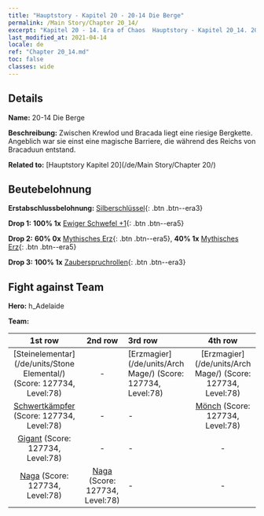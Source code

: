 ```yaml
---
title: "Hauptstory - Kapitel 20 - 20-14 Die Berge"
permalink: /Main Story/Chapter 20_14/
excerpt: "Kapitel 20 - 14. Era of Chaos  Hauptstory - Kapitel 20_14. 20-14 Die Berge"
last_modified_at: 2021-04-14
locale: de
ref: "Chapter 20_14.md"
toc: false
classes: wide
---
```


## Details

 **Name:** 20-14 Die Berge

 **Beschreibung:** Zwischen Krewlod und Bracada liegt eine riesige Bergkette. Angeblich war sie einst eine magische Barriere, die während des Reichs von Bracaduun entstand.

 **Related to:** [Hauptstory Kapitel 20](/de/Main Story/Chapter 20/)

## Beutebelohnung

 **Erstabschlussbelohnung:** [Silberschlüssel](/de/Items/con_693/){: .btn .btn--era3}

 **Drop 1:** **100% 1x** [Ewiger Schwefel +1](/de/Items/mat_71/){: .btn .btn--era5}

 **Drop 2:** **60% 0x** [Mythisches Erz](/de/Items/mat_61/){: .btn .btn--era5}, **40% 1x** [Mythisches Erz](/de/Items/mat_61/){: .btn .btn--era5}

 **Drop 3:** **100% 1x** [Zauberspruchrollen](/de/Items/con_694/){: .btn .btn--era3}


## Fight against Team
 **Hero:** h_Adelaide

 **Team:**


  | 1st row | 2nd row | 3rd row | 4th row |
  |:----:|:----:|:----|:----:|
  | [Steinelementar](/de/units/Stone Elemental/) (Score: 127734, Level:78)  | - | [Erzmagier](/de/units/Arch Mage/) (Score: 127734, Level:78)  | [Erzmagier](/de/units/Arch Mage/) (Score: 127734, Level:78)  |
  | [Schwertkämpfer](/de/units/Swordsman/) (Score: 127734, Level:78)  | - | - | [Mönch](/de/units/Monk/) (Score: 127734, Level:78)  |
  | [Gigant](/de/units/Giant/) (Score: 127734, Level:78)  | - | - | - |
  | [Naga](/de/units/Naga/) (Score: 127734, Level:78)  | [Naga](/de/units/Naga/) (Score: 127734, Level:78)  | - | - |


